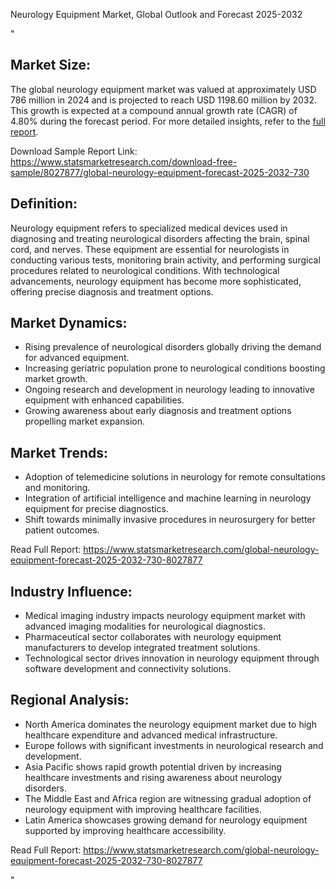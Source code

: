 Neurology Equipment Market, Global Outlook and Forecast 2025-2032

"<h2>Market Size:</h2>
<p>The global neurology equipment market was valued at approximately USD 786 million in 2024 and is projected to reach USD 1198.60 million by 2032. This growth is expected at a compound annual growth rate (CAGR) of 4.80% during the forecast period. For more detailed insights, refer to the <a href='https://www.statsmarketresearch.com/global-neurology-equipment-forecast-2025-2032-730-8027877'>full report</a>.</p>
<p>Download Sample Report Link: <a href='https://www.statsmarketresearch.com/download-free-sample/8027877/global-neurology-equipment-forecast-2025-2032-730'>https://www.statsmarketresearch.com/download-free-sample/8027877/global-neurology-equipment-forecast-2025-2032-730</a></p>

<h2>Definition:</h2>
<p>Neurology equipment refers to specialized medical devices used in diagnosing and treating neurological disorders affecting the brain, spinal cord, and nerves. These equipment are essential for neurologists in conducting various tests, monitoring brain activity, and performing surgical procedures related to neurological conditions. With technological advancements, neurology equipment has become more sophisticated, offering precise diagnosis and treatment options.</p>

<h2>Market Dynamics:</h2>
<ul>
  <li>Rising prevalence of neurological disorders globally driving the demand for advanced equipment.</li>
  <li>Increasing geriatric population prone to neurological conditions boosting market growth.</li>
  <li>Ongoing research and development in neurology leading to innovative equipment with enhanced capabilities.</li>
  <li>Growing awareness about early diagnosis and treatment options propelling market expansion.</li>
</ul>

<h2>Market Trends:</h2>
<ul>
  <li>Adoption of telemedicine solutions in neurology for remote consultations and monitoring.</li>
  <li>Integration of artificial intelligence and machine learning in neurology equipment for precise diagnostics.</li>
  <li>Shift towards minimally invasive procedures in neurosurgery for better patient outcomes.</li>
</ul>
<p>Read Full Report: <a href='https://www.statsmarketresearch.com/global-neurology-equipment-forecast-2025-2032-730-8027877'>https://www.statsmarketresearch.com/global-neurology-equipment-forecast-2025-2032-730-8027877</a></p>

<h2>Industry Influence:</h2>
<ul>
  <li>Medical imaging industry impacts neurology equipment market with advanced imaging modalities for neurological diagnostics.</li>
  <li>Pharmaceutical sector collaborates with neurology equipment manufacturers to develop integrated treatment solutions.</li>
  <li>Technological sector drives innovation in neurology equipment through software development and connectivity solutions.</li>
</ul>

<h2>Regional Analysis:</h2>
<ul>
  <li>North America dominates the neurology equipment market due to high healthcare expenditure and advanced medical infrastructure.</li>
  <li>Europe follows with significant investments in neurological research and development.</li>
  <li>Asia Pacific shows rapid growth potential driven by increasing healthcare investments and rising awareness about neurology disorders.</li>
  <li>The Middle East and Africa region are witnessing gradual adoption of neurology equipment with improving healthcare facilities.</li>
  <li>Latin America showcases growing demand for neurology equipment supported by improving healthcare accessibility.</li>
</ul>
<p>Read Full Report: <a href='https://www.statsmarketresearch.com/global-neurology-equipment-forecast-2025-2032-730-8027877'>https://www.statsmarketresearch.com/global-neurology-equipment-forecast-2025-2032-730-8027877</a></p>"
